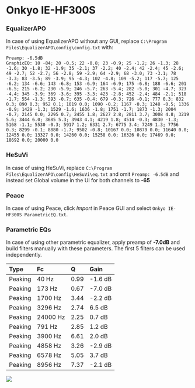 # Onkyo IE-HF300S

### EqualizerAPO
In case of using EqualizerAPO without any GUI, replace `C:\Program Files\EqualizerAPO\config\config.txt`
with:
```
Preamp: -6.5dB
GraphicEQ: 10 -84; 20 -0.5; 22 -0.8; 23 -0.9; 25 -1.2; 26 -1.3; 28 -1.6; 30 -1.8; 32 -1.9; 35 -2.1; 37 -2.2; 40 -2.4; 42 -2.4; 45 -2.6; 49 -2.7; 52 -2.7; 56 -2.8; 59 -2.9; 64 -2.9; 68 -3.0; 73 -3.1; 78 -3.3; 83 -3.5; 89 -3.9; 95 -4.3; 102 -4.8; 109 -5.2; 117 -5.7; 125 -6.2; 134 -6.6; 143 -6.8; 153 -6.9; 164 -6.9; 175 -6.8; 188 -6.6; 201 -6.5; 215 -6.2; 230 -5.9; 246 -5.7; 263 -5.4; 282 -5.0; 301 -4.7; 323 -4.4; 345 -3.9; 369 -3.6; 395 -3.3; 423 -2.8; 452 -2.4; 484 -2.1; 518 -1.7; 554 -1.3; 593 -0.7; 635 -0.4; 679 -0.3; 726 -0.1; 777 0.3; 832 0.3; 890 0.3; 952 0.1; 1019 0.0; 1090 -0.2; 1167 -0.3; 1248 -0.5; 1336 -0.9; 1429 -1.3; 1529 -1.6; 1636 -1.8; 1751 -1.7; 1873 -1.3; 2004 -0.7; 2145 0.0; 2295 0.7; 2455 1.8; 2627 2.8; 2811 3.7; 3008 4.8; 3219 5.6; 3444 6.0; 3685 5.3; 3943 4.1; 4219 1.8; 4514 -0.3; 4830 -1.3; 5168 -1.1; 5530 -0.3; 5917 1.2; 6331 2.7; 6775 3.4; 7249 1.3; 7756 0.3; 8299 -0.1; 8880 -1.7; 9502 -0.8; 10167 0.0; 10879 0.0; 11640 0.0; 12455 0.0; 13327 0.0; 14260 0.0; 15258 0.0; 16326 0.0; 17469 0.0; 18692 0.0; 20000 0.0
```

### HeSuVi
In case of using HeSuVi, replace `C:\Program Files\EqualizerAPO\config\HeSuVi\eq.txt` and omit `Preamp:
-6.5dB` and instead set Global volume in the UI for both channels to **-65**

### Peace
In case of using Peace, click *Import* in Peace GUI and select `Onkyo IE-HF300S ParametricEQ.txt`.

### Parametric EQs
In case of using other parametric equalizer, apply preamp of **-7.0dB** and build filters manually with
these parameters. The first 5 filters can be used independently.

| Type    | Fc       |    Q | Gain    |
|:--------|:---------|:-----|:--------|
| Peaking | 40 Hz    | 0.99 | -1.6 dB |
| Peaking | 173 Hz   | 0.67 | -7.0 dB |
| Peaking | 1700 Hz  | 3.44 | -2.2 dB |
| Peaking | 3296 Hz  | 2.74 | 6.5 dB  |
| Peaking | 24000 Hz | 2.25 | 0.7 dB  |
| Peaking | 791 Hz   | 2.85 | 1.2 dB  |
| Peaking | 3900 Hz  | 6.61 | 2.0 dB  |
| Peaking | 4858 Hz  | 3.26 | -2.9 dB |
| Peaking | 6578 Hz  | 5.05 | 3.7 dB  |
| Peaking | 8956 Hz  | 7.37 | -2.1 dB |

![](https://raw.githubusercontent.com/jaakkopasanen/AutoEq/master/results/innerfidelity/sbaf-serious/Onkyo%20IE-HF300S/Onkyo%20IE-HF300S.png)
